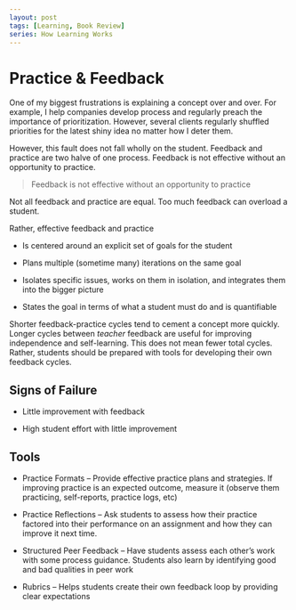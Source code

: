 ```yaml
---
layout: post
tags: [Learning, Book Review]
series: How Learning Works
---
```


# Practice & Feedback

One of my biggest frustrations is explaining a concept over and over.
For example, I help companies develop process and regularly preach the
importance of prioritization. However, several clients regularly
shuffled priorities for the latest shiny idea no matter how I deter
them.

However, this fault does not fall wholly on the student. Feedback and
practice are two halve of one process. Feedback is not effective without
an opportunity to practice.

> Feedback is not effective without an opportunity to practice

Not all feedback and practice are equal. Too much feedback can overload
a student.

Rather, effective feedback and practice

  - Is centered around an explicit set of goals for the student

  - Plans multiple (sometime many) iterations on the same goal

  - Isolates specific issues, works on them in isolation, and integrates
    them into the bigger picture

  - States the goal in terms of what a student must do and is
    quantifiable

Shorter feedback-practice cycles tend to cement a concept more quickly.
Longer cycles between *teacher* feedback are useful for improving
independence and self-learning. This does not mean fewer total cycles.
Rather, students should be prepared with tools for developing their own
feedback cycles.

## Signs of Failure

  - Little improvement with feedback

  - High student effort with little improvement

## Tools

  - Practice Formats – Provide effective practice plans and strategies.
    If improving practice is an expected outcome, measure it (observe
    them practicing, self-reports, practice logs, etc)

  - Practice Reflections – Ask students to assess how their practice
    factored into their performance on an assignment and how they can
    improve it next time.

  - Structured Peer Feedback – Have students assess each other’s work
    with some process guidance. Students also learn by identifying good
    and bad qualities in peer work

  - Rubrics – Helps students create their own feedback loop by providing
    clear expectations
